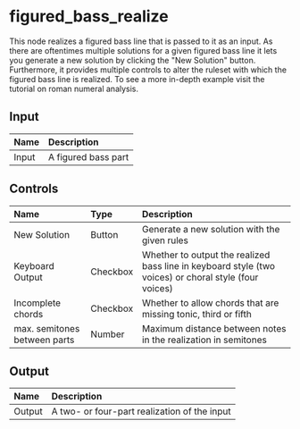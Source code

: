 # figured_bass_realize

This node realizes a figured bass line that is passed to it as an input. As there are oftentimes multiple solutions for a given figured bass line it lets you generate a new solution by clicking the "New Solution" button. Furthermore, it provides multiple controls to alter the ruleset with which the figured bass line is realized. To see a more in-depth example visit the <nuxt-link to="/docs/tutorials/roman-numeral#tinynotation-and-figured-bass">tutorial</nuxt-link> on roman numeral analysis.

## Input

| Name | Description |
|:---|:---|
| Input | A figured bass part |

## Controls

| Name | Type | Description |
|:---|:---|:---|
| New Solution | Button | Generate a new solution with the given rules  |
| Keyboard Output | Checkbox | Whether to output the realized bass line in keyboard style (two voices) or choral style (four voices) |
| Incomplete chords| Checkbox | Whether to allow chords that are missing tonic, third or fifth |
| max. semitones between parts| Number | Maximum distance between notes in the realization in semitones |

## Output

| Name | Description |
|:---|:---|
| Output | A two- or four-part realization of the input |

